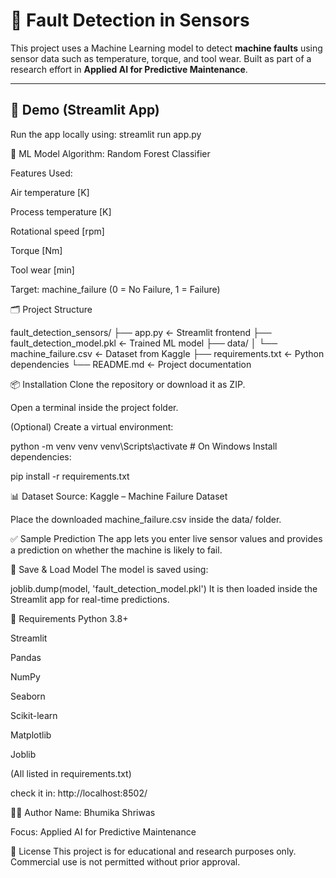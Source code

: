# 🔧 Fault Detection in Sensors

This project uses a Machine Learning model to detect **machine faults** using sensor data such as temperature, torque, and tool wear. Built as part of a research effort in **Applied AI for Predictive Maintenance**.

---

## 🚀 Demo (Streamlit App)

Run the app locally using:
streamlit run app.py

🧠 ML Model
Algorithm: Random Forest Classifier

Features Used:

Air temperature [K]

Process temperature [K]

Rotational speed [rpm]

Torque [Nm]

Tool wear [min]

Target: machine_failure (0 = No Failure, 1 = Failure)



🗂️ Project Structure

fault_detection_sensors/
├── app.py                     ← Streamlit frontend
├── fault_detection_model.pkl  ← Trained ML model
├── data/
│   └── machine_failure.csv    ← Dataset from Kaggle
├── requirements.txt           ← Python dependencies
└── README.md                  ← Project documentation

📦 Installation
Clone the repository or download it as ZIP.

Open a terminal inside the project folder.

(Optional) Create a virtual environment:

python -m venv venv
venv\Scripts\activate   # On Windows
Install dependencies:

pip install -r requirements.txt


📊 Dataset
Source: Kaggle – Machine Failure Dataset

Place the downloaded machine_failure.csv inside the data/ folder.

✅ Sample Prediction
The app lets you enter live sensor values and provides a prediction on whether the machine is likely to fail.

💾 Save & Load Model
The model is saved using:

joblib.dump(model, 'fault_detection_model.pkl')
It is then loaded inside the Streamlit app for real-time predictions.

📌 Requirements
Python 3.8+

Streamlit

Pandas

NumPy

Seaborn

Scikit-learn

Matplotlib

Joblib

(All listed in requirements.txt) 

check it in: http://localhost:8502/

👨‍🔬 Author
Name: Bhumika Shriwas

Focus: Applied AI for Predictive Maintenance

📃 License
This project is for educational and research purposes only. Commercial use is not permitted without prior approval.




